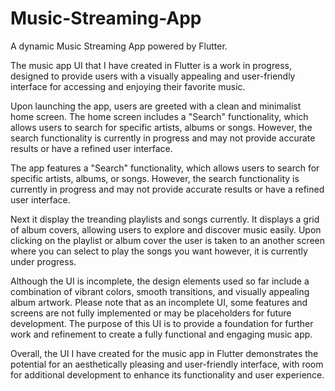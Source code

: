 # Music-Streaming-App
A dynamic Music Streaming App powered by Flutter.

The music app UI that I have created in Flutter is a work in progress, designed to provide users with a visually appealing and user-friendly interface for accessing and enjoying their favorite music.

Upon launching the app, users are greeted with a clean and minimalist home screen. The home screen includes a "Search" functionality, which allows users to search for specific artists, albums or songs. However, the search functionality is currently in progress and may not provide accurate results or have a refined user interface.

The app features a "Search" functionality, which allows users to search for specific artists, albums, or songs. However, the search functionality is currently in progress and may not provide accurate results or have a refined user interface.

Next it display the treanding playlists and songs currently. It displays a grid of album covers, allowing users to explore and discover music easily. Upon clicking on the playlist or album cover the user is taken to an another screen where you can select to play the songs you want however, it is currently under progress.

Although the UI is incomplete, the design elements used so far include a combination of vibrant colors, smooth transitions, and visually appealing album artwork.
Please note that as an incomplete UI, some features and screens are not fully implemented or may be placeholders for future development. The purpose of this UI is to provide a foundation for further work and refinement to create a fully functional and engaging music app.

Overall, the UI I have created for the music app in Flutter demonstrates the potential for an aesthetically pleasing and user-friendly interface, with room for additional development to enhance its functionality and user experience.
